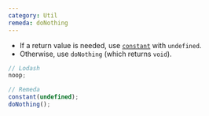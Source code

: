```yaml
---
category: Util
remeda: doNothing
---
```


- If a return value is needed, use [`constant`](/docs#constant) with
  `undefined`.
- Otherwise, use `doNothing` (which returns `void`).

```ts
// Lodash
noop;

// Remeda
constant(undefined);
doNothing();
```
